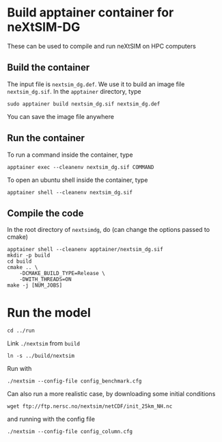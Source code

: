 # Build apptainer container for neXtSIM-DG
These can be used to compile and run neXtSIM on HPC computers

## Build the container
The input file is `nextsim_dg.def`. We use it to build an image file `nextsim_dg.sif`.
In the `apptainer` directory, type
```
sudo apptainer build nextsim_dg.sif nextsim_dg.def
```
You can save the image file anywhere

## Run the container
To run a command inside the container, type
```
apptainer exec --cleanenv nextsim_dg.sif COMMAND
```
To open an ubuntu shell inside the container, type
```
apptainer shell --cleanenv nextsim_dg.sif
```

## Compile the code
In the root directory of `nextsimdg`, do (can change the options passed to cmake)
```
apptainer shell --cleanenv apptainer/nextsim_dg.sif
mkdir -p build
cd build
cmake .. \
    -DCMAKE_BUILD_TYPE=Release \
    -DWITH_THREADS=ON
make -j [NUM_JOBS]
```

# Run the model
```
cd ../run
```
Link `./nextsim` from `build`
```
ln -s ../build/nextsim
```
Run with
```
./nextsim --config-file config_benchmark.cfg
```
Can also run a more realistic case, by downloading some initial conditions
```
wget ftp://ftp.nersc.no/nextsim/netCDF/init_25km_NH.nc
```
and running with the config file
```
./nextsim --config-file config_column.cfg
```
